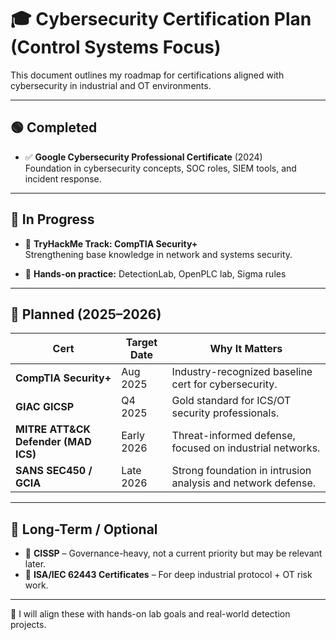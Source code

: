 # 🎓 Cybersecurity Certification Plan (Control Systems Focus)

This document outlines my roadmap for certifications aligned with cybersecurity in industrial and OT environments.

---

## 🟢 Completed

- ✅ **Google Cybersecurity Professional Certificate** (2024)  
  Foundation in cybersecurity concepts, SOC roles, SIEM tools, and incident response.

---

## 📘 In Progress

- 🔄 **TryHackMe Track: CompTIA Security+**  
  Strengthening base knowledge in network and systems security.

- 🔄 **Hands-on practice:** DetectionLab, OpenPLC lab, Sigma rules

---

## 🎯 Planned (2025–2026)

| Cert | Target Date | Why It Matters |
|------|-------------|----------------|
| **CompTIA Security+** | Aug 2025 | Industry-recognized baseline cert for cybersecurity. |
| **GIAC GICSP** | Q4 2025 | Gold standard for ICS/OT security professionals. |
| **MITRE ATT&CK Defender (MAD ICS)** | Early 2026 | Threat-informed defense, focused on industrial networks. |
| **SANS SEC450 / GCIA** | Late 2026 | Strong foundation in intrusion analysis and network defense. |

---

## 🔮 Long-Term / Optional

- 📌 **CISSP** – Governance-heavy, not a current priority but may be relevant later.
- 📌 **ISA/IEC 62443 Certificates** – For deep industrial protocol + OT risk work.

---

🧪 I will align these with hands-on lab goals and real-world detection projects.
